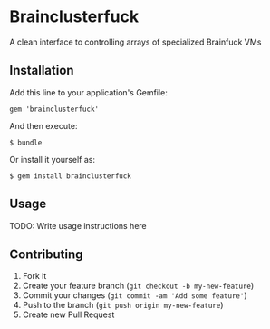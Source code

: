 # Brainclusterfuck

A clean interface to controlling arrays of specialized Brainfuck VMs

## Installation

Add this line to your application's Gemfile:

    gem 'brainclusterfuck'

And then execute:

    $ bundle

Or install it yourself as:

    $ gem install brainclusterfuck

## Usage

TODO: Write usage instructions here

## Contributing

1. Fork it
2. Create your feature branch (`git checkout -b my-new-feature`)
3. Commit your changes (`git commit -am 'Add some feature'`)
4. Push to the branch (`git push origin my-new-feature`)
5. Create new Pull Request
